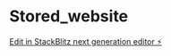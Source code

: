 # Stored_website

[Edit in StackBlitz next generation editor ⚡️](https://stackblitz.com/~/github.com/rajitchaudhary/Stored_website)